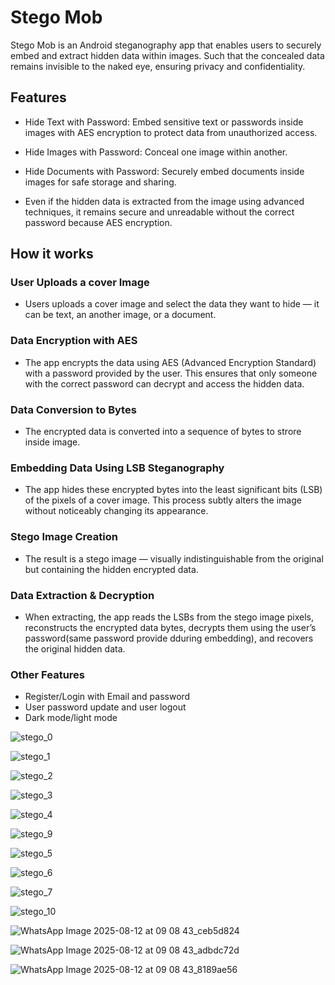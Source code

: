 # Stego Mob
Stego Mob is an Android steganography app that enables users to securely embed and extract hidden data within images. Such that the concealed data remains invisible to the naked eye, ensuring privacy and confidentiality.



## Features
- Hide Text with Password: Embed sensitive text or passwords inside images with AES encryption to protect data from unauthorized access.

- Hide Images with Password: Conceal one image within another.

- Hide Documents with Password: Securely embed documents inside images for safe storage and sharing.

- Even if the hidden data is extracted from the image using advanced techniques, it remains secure and unreadable without the correct password because AES encryption.
  


## How it works

### User Uploads a cover Image 
- Users uploads a cover image and select the data they want to hide — it can be text, an another image, or a document.
  






### Data Encryption with AES
- The app encrypts the data using AES (Advanced Encryption Standard) with a password provided by the user. This ensures that only someone with the correct password can decrypt and access the hidden data.

### Data Conversion to Bytes
- The encrypted data is converted into a sequence of bytes to strore inside image.

### Embedding Data Using LSB Steganography 
- The app hides these encrypted bytes into the least significant bits (LSB) of the pixels of a cover image. This process subtly alters the image without noticeably changing its appearance.

### Stego Image Creation
- The result is a stego image — visually indistinguishable from the original but containing the hidden encrypted data.
  
 





### Data Extraction & Decryption
- When extracting, the app reads the LSBs from the stego image pixels, reconstructs the encrypted data bytes, decrypts them using the user’s password(same password provide dduring embedding), and recovers the original hidden data.



### Other Features
- Register/Login with Email and password
- User password update and user logout
- Dark mode/light mode




![stego_0](https://github.com/user-attachments/assets/7e9c1f56-b2bc-4894-b1c4-9ac76a658755)


![stego_1](https://github.com/user-attachments/assets/357cf330-3be1-4455-b0b4-f4902568807d)



![stego_2](https://github.com/user-attachments/assets/070c705c-491c-4664-a117-504178b579a0)



![stego_3](https://github.com/user-attachments/assets/32ebb0a4-e2f0-4c97-b93c-2cccf276d5c1)



![stego_4](https://github.com/user-attachments/assets/cf5396ab-5bb4-4941-a22e-b0ea3113ec99)



![stego_9](https://github.com/user-attachments/assets/d5796166-8fa1-4688-9cfa-b77b1e93a209)


 ![stego_5](https://github.com/user-attachments/assets/f3a18e05-459a-4b1e-b15e-39376429d14c)



  ![stego_6](https://github.com/user-attachments/assets/5dab94a4-733a-4e1c-8097-dc6d11aa8f55)


  ![stego_7](https://github.com/user-attachments/assets/01c76bd4-749a-4953-b143-0d0ef7698e71)


  ![stego_10](https://github.com/user-attachments/assets/ae62e7f4-4549-445e-abd2-85d39001a6ab)


  ![WhatsApp Image 2025-08-12 at 09 08 43_ceb5d824](https://github.com/user-attachments/assets/4d763311-79e7-4e79-8ea5-5f70bc2dc21f)

  
  
 ![WhatsApp Image 2025-08-12 at 09 08 43_adbdc72d](https://github.com/user-attachments/assets/19108163-70c5-4b4a-801e-a540e7f88651)
 
 

 ![WhatsApp Image 2025-08-12 at 09 08 43_8189ae56](https://github.com/user-attachments/assets/b8022e49-fb95-48c3-8b30-61751266afbe)


  



